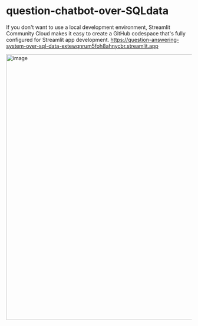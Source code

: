 # question-chatbot-over-SQLdata
If you don't want to use a local development environment, Streamlit Community Cloud makes it easy to create a GitHub codespace that's fully configured for Streamlit app development.
https://question-answering-system-over-sql-data-extewqnrum5foh8ahnycbr.streamlit.app 

<img width="721" alt="image" src="https://github.com/user-attachments/assets/720995c1-983e-4395-b592-ca7d23902af2">
